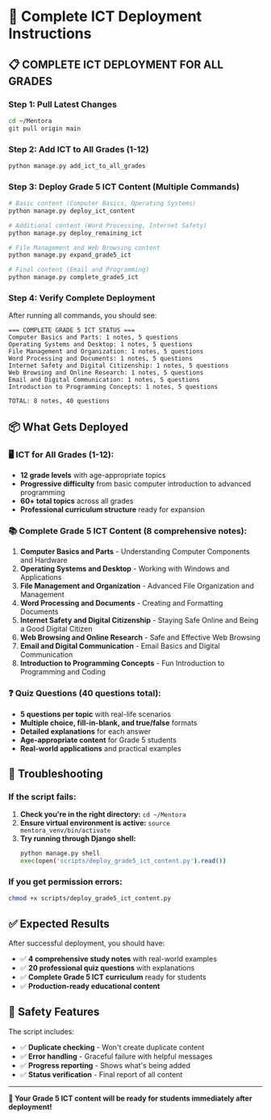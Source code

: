 # 🚀 Complete ICT Deployment Instructions

## 📋 **COMPLETE ICT DEPLOYMENT FOR ALL GRADES**

### **Step 1: Pull Latest Changes**
```bash
cd ~/Mentora
git pull origin main
```

### **Step 2: Add ICT to All Grades (1-12)**
```bash
python manage.py add_ict_to_all_grades
```

### **Step 3: Deploy Grade 5 ICT Content (Multiple Commands)**
```bash
# Basic content (Computer Basics, Operating Systems)
python manage.py deploy_ict_content

# Additional content (Word Processing, Internet Safety)
python manage.py deploy_remaining_ict

# File Management and Web Browsing content
python manage.py expand_grade5_ict

# Final content (Email and Programming)
python manage.py complete_grade5_ict
```

### **Step 4: Verify Complete Deployment**
After running all commands, you should see:
```
=== COMPLETE GRADE 5 ICT STATUS ===
Computer Basics and Parts: 1 notes, 5 questions
Operating Systems and Desktop: 1 notes, 5 questions
File Management and Organization: 1 notes, 5 questions
Word Processing and Documents: 1 notes, 5 questions
Internet Safety and Digital Citizenship: 1 notes, 5 questions
Web Browsing and Online Research: 1 notes, 5 questions
Email and Digital Communication: 1 notes, 5 questions
Introduction to Programming Concepts: 1 notes, 5 questions

TOTAL: 8 notes, 40 questions
```

## 📦 **What Gets Deployed**

### **🖥️ ICT for All Grades (1-12):**
- **12 grade levels** with age-appropriate topics
- **Progressive difficulty** from basic computer introduction to advanced programming
- **60+ total topics** across all grades
- **Professional curriculum structure** ready for expansion

### **📚 Complete Grade 5 ICT Content (8 comprehensive notes):**
1. **Computer Basics and Parts** - Understanding Computer Components and Hardware
2. **Operating Systems and Desktop** - Working with Windows and Applications
3. **File Management and Organization** - Advanced File Organization and Management
4. **Word Processing and Documents** - Creating and Formatting Documents
5. **Internet Safety and Digital Citizenship** - Staying Safe Online and Being a Good Digital Citizen
6. **Web Browsing and Online Research** - Safe and Effective Web Browsing
7. **Email and Digital Communication** - Email Basics and Digital Communication
8. **Introduction to Programming Concepts** - Fun Introduction to Programming and Coding

### **❓ Quiz Questions (40 questions total):**
- **5 questions per topic** with real-life scenarios
- **Multiple choice, fill-in-blank, and true/false** formats
- **Detailed explanations** for each answer
- **Age-appropriate content** for Grade 5 students
- **Real-world applications** and practical examples

## 🔧 **Troubleshooting**

### **If the script fails:**
1. **Check you're in the right directory:** `cd ~/Mentora`
2. **Ensure virtual environment is active:** `source mentora_venv/bin/activate`
3. **Try running through Django shell:**
   ```bash
   python manage.py shell
   exec(open('scripts/deploy_grade5_ict_content.py').read())
   ```

### **If you get permission errors:**
```bash
chmod +x scripts/deploy_grade5_ict_content.py
```

## ✅ **Expected Results**

After successful deployment, you should have:
- ✅ **4 comprehensive study notes** with real-world examples
- ✅ **20 professional quiz questions** with explanations
- ✅ **Complete Grade 5 ICT curriculum** ready for students
- ✅ **Production-ready educational content**

## 🎯 **Safety Features**

The script includes:
- ✅ **Duplicate checking** - Won't create duplicate content
- ✅ **Error handling** - Graceful failure with helpful messages
- ✅ **Progress reporting** - Shows what's being added
- ✅ **Status verification** - Final report of all content

---

**🎉 Your Grade 5 ICT content will be ready for students immediately after deployment!**
